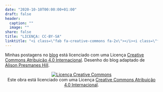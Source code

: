 ```yaml
---
date: "2020-10-10T00:00:00+01:00"
draft: false
header:
  caption: ""
  image: ""
share: false
title: "LICENÇA: CC-BY-SA"
linktitle: "<i class=\"fab fa-creative-commons fa-2x\"></i><i class=\"fab fa-creative-commons-by fa-2x\"></i><i class=\"fab fa-creative-commons-sa fa-2x\"></i>"
--- 
```



Minhas postagens no [blog](/post/) está licenciado com uma Licença [Creative Commons Atribuição 4.0 Internacional](http://creativecommons.org/licenses/by-sa/4.0/). Desenho do blog adaptado de [Alison Presmanes Hill](https://alison.rbind.io/).

<center>
<a rel="license" href="http://creativecommons.org/licenses/by/4.0/"><img alt="Licença Creative Commons" style="border-width:0" src="https://i.creativecommons.org/l/by/4.0/88x31.png" /></a><br />Este obra está licenciado com uma Licença <a rel="license" href="http://creativecommons.org/licenses/by/4.0/">Creative Commons Atribuição 4.0 Internacional</a>.
</center>



